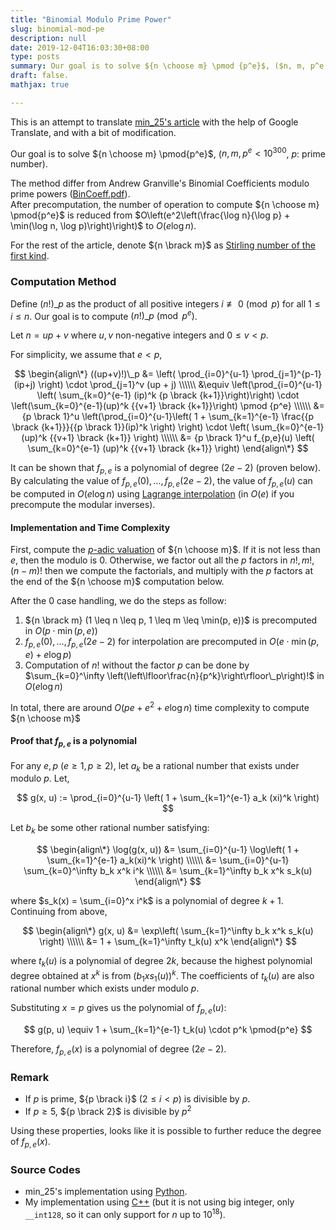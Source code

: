 ```yaml
---
title: "Binomial Modulo Prime Power"
slug: binomial-mod-pe
description: null
date: 2019-12-04T16:03:30+08:00
type: posts
summary: Our goal is to solve ${n \choose m} \pmod {p^e}$, ($n, m, p^e < 10^{300}$, $p$ prime number). After precomputation, the number of operation to compute ${n \choose m} \pmod{p^e}$ is $O(e \log n)$. Define $(n!)\_p$ as the product of all positive integers $i \not\equiv 0 \pmod p$ for all $1 \leq i \leq n$. We are to to compute $(n!)\_p \pmod{p^e}$.
draft: false.
mathjax: true

---
```



This is an attempt to translate [min_25's article](https://min-25.hatenablog.com/entry/2017/11/01/185400) with the help of Google Translate, and with a bit of modification.

Our goal is to solve ${n \choose m} \pmod{p^e}$, ($n, m, p^e < 10^{300}$, $p$: prime number).

The method differ from Andrew Granville's Binomial Coefficients modulo prime powers ([BinCoeff.pdf](https://web.archive.org/web/20170202003812/http://www.dms.umontreal.ca/~andrew/PDF/BinCoeff.pdf)). \
After precomputation, the number of operation to compute ${n \choose m} \pmod{p^e}$ is reduced from $O\left(e^2\left(\frac{\log n}{\log p} + \min(\log n, \log p)\right)\right)$ to $O(e \log n)$.

For the rest of the article, denote ${n \brack m}$ as [Stirling number of the first kind](https://en.wikipedia.org/wiki/Stirling_numbers_of_the_first_kind).

### Computation Method

Define $(n!)\_p$ as the product of all positive integers $i \not\equiv 0 \pmod p$ for all $1 \leq i \leq n$. Our goal is to compute $(n!)\_p \pmod {p^e}$.

Let $n = up + v$ where $u, v$ non-negative integers and $0 \leq v < p$.

For simplicity, we assume that $e < p$,

$$
\begin{align\*}
((up+v)!)\_p &= \left( \prod_{i=0}^{u-1} \prod_{j=1}^{p-1} (ip+j) \right) \cdot \prod_{j=1}^v (up + j) \\\\\\
&\equiv \left(\prod_{i=0}^{u-1} \left( \sum_{k=0}^{e-1} (ip)^k {p \brack {k+1}}\right)\right) \cdot \left(\sum_{k=0}^{e-1}(up)^k {{v+1} \brack {k+1}}\right) \pmod {p^e} \\\\\\
&= {p \brack 1}^u \left(\prod_{i=0}^{u-1}\left( 1 + \sum_{k=1}^{e-1} \frac{{p \brack {k+1}}}{{p \brack 1}}(ip)^k \right) \right) \cdot \left( \sum_{k=0}^{e-1} (up)^k {{v+1} \brack {k+1}} \right) \\\\\\
&= {p \brack 1}^u f_{p,e}(u) \left( \sum_{k=0}^{e-1} (up)^k {{v+1} \brack {k+1}} \right)
\end{align\*}
$$

It can be shown that $f_{p, e}$ is a polynomial of degree $(2e - 2)$ (proven below). By calculating the value of $f_{p, e}(0), \ldots, f_{p, e}(2e-2)$, the value of $f_{p, e}(u)$ can be computed in $O(e \log n)$ using [Lagrange interpolation](https://en.wikipedia.org/wiki/Lagrange_polynomial) (in $O(e)$ if you precompute the modular inverses).

#### Implementation and Time Complexity

First, compute the [$p$-adic valuation](https://en.wikipedia.org/wiki/P-adic_order) of ${n \choose m}$. If it is not less than $e$, then the modulo is 0. Otherwise, we factor out all the $p$ factors in $n!, m!, (n-m)!$ then we compute the factorials, and multiply with the $p$ factors at the end of the ${n \choose m}$ computation below.

After the 0 case handling, we do the steps as follow:

1. ${n \brack m} (1 \leq n \leq p, 1 \leq m \leq \min(p, e))$ is precomputed in $O(p \cdot \min(p, e))$
2. $f_{p, e}(0), \ldots, f_{p, e}(2e-2)$ for interpolation are precomputed in $O(e \cdot \min(p, e) + e \log p)$
3. Computation of $n!$ without the factor $p$ can be done by $\sum_{k=0}^\infty \left(\left\lfloor\frac{n}{p^k}\right\rfloor\_p\right)!$ in $O(e \log n)$

In total, there are around $O(pe + e^2 + e \log n)$ time complexity to compute ${n \choose m}$

#### Proof that $f_{p, e}$ is a polynomial

For any $e, p$ $(e \geq 1, p \geq 2)$, let $a_k$ be a rational number that exists under modulo $p$. Let,

$$ g(x, u) := \prod_{i=0}^{u-1} \left( 1 + \sum_{k=1}^{e-1} a_k (xi)^k \right) $$

Let $b_k$ be some other rational number satisfying:

$$
\begin{align\*}
\log(g(x, u)) &= \sum_{i=0}^{u-1} \log\left( 1 + \sum_{k=1}^{e-1} a_k(xi)^k \right) \\\\\\
 &= \sum_{i=0}^{u-1} \sum_{k=0}^\infty b_k x^k i^k \\\\\\
 &= \sum_{k=1}^\infty b_k x^k s_k(u)
\end{align\*}
$$

where $s_k(x) = \sum_{i=0}^x i^k$ is a polynomial of degree $k+1$. Continuing from above,

$$
\begin{align\*}
g(x, u) &= \exp\left( \sum_{k=1}^\infty b_k x^k s_k(u) \right) \\\\\\
&= 1 + \sum_{k=1}^\infty t_k(u) x^k
\end{align\*}
$$

where $t_k(u)$ is a polynomial of degree $2k$, because the highest polynomial degree obtained at $x^k$ is from $(b_1 x s_1(u))^k$. The coefficients of $t_k(u)$ are also rational number which exists under modulo $p$.

Substituting $x = p$ gives us the polynomial of $f_{p, e}(u)$:

$$ g(p, u) \equiv 1 + \sum_{k=1}^{e-1} t_k(u) \cdot p^k \pmod{p^e} $$

Therefore, $f_{p, e}(x)$ is a polynomial of degree $(2e - 2)$.


### Remark

- If $p$ is prime, ${p \brack i}$ $(2 \leq i < p)$ is divisible by $p$.
- If $p \geq 5$, ${p \brack 2}$ is divisible by $p^2$

Using these properties, looks like it is possible to further reduce the degree of $f_{p, e}(x)$.

### Source Codes

- min_25's implementation using [Python](https://gist.github.com/min-25/a5496354e10064a581d6b0c52c727a26).
- My implementation using [C++](https://github.com/prabowo02/CP/blob/master/binomial_mod_pe.cpp) (but it is not using big integer, only `__int128`, so it can only support for $n$ up to $10^{18}$).
